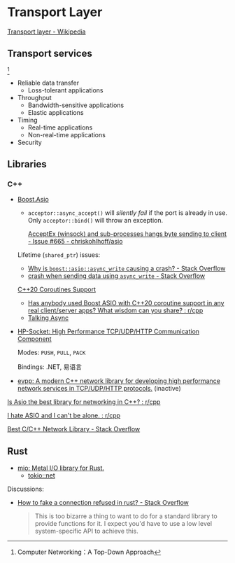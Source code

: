 # Transport Layer
[Transport layer - Wikipedia](https://en.wikipedia.org/wiki/Transport_layer)

## Transport services
[^topdown]
- Reliable data transfer
  - Loss-tolerant applications
- Throughput
  - Bandwidth-sensitive applications
  - Elastic applications
- Timing
  - Real-time applications
  - Non-real-time applications
- Security

[^topdown]: Computer Networking：A Top-Down Approach

## Libraries
### C++
- [Boost.Asio](https://github.com/boostorg/asio)
  - `acceptor::async_accept()` will *silently fail* if the port is already in use. Only `acceptor::bind()` will throw an exception.

    [AcceptEx (winsock) and sub-processes hangs byte sending to client - Issue #665 - chriskohlhoff/asio](https://github.com/chriskohlhoff/asio/issues/665)

  Lifetime (`shared_ptr`) issues:
  - [Why is `boost::asio::async_write` causing a crash? - Stack Overflow](https://stackoverflow.com/questions/18537788/why-is-boostasioasync-write-causing-a-crash)
  - [crash when sending data using `async_write` - Stack Overflow](https://stackoverflow.com/questions/64029121/c-asio-crash-when-sending-data-using-async-write)

  [C++20 Coroutines Support](https://think-async.com/Asio/asio-1.22.0/doc/asio/overview/core/cpp20_coroutines.html)
  - [Has anybody used Boost ASIO with C++20 coroutine support in any real client/server apps? What wisdom can you share? : r/cpp](https://www.reddit.com/r/cpp/comments/u3igrf/has_anybody_used_boost_asio_with_c20_coroutine/)
  - [Talking Async](https://github.com/chriskohlhoff/talking-async)

- [HP-Socket: High Performance TCP/UDP/HTTP Communication Component](https://github.com/ldcsaa/HP-Socket)

  Modes: `PUSH`, `PULL`, `PACK`

  Bindings: .NET, 易语言

- [evpp: A modern C++ network library for developing high performance network services in TCP/UDP/HTTP protocols.](https://github.com/Qihoo360/evpp) (inactive)

[Is Asio the best library for networking in C++? : r/cpp](https://www.reddit.com/r/cpp/comments/lpy8m9/is_asio_the_best_library_for_networking_in_c/)

[I hate ASIO and I can't be alone. : r/cpp](https://www.reddit.com/r/cpp/comments/p45ozj/i_hate_asio_and_i_cant_be_alone/)

[Best C/C++ Network Library - Stack Overflow](https://stackoverflow.com/questions/118945/best-c-c-network-library)

## Rust
- [mio: Metal I/O library for Rust.](https://github.com/tokio-rs/mio)
  - [tokio::net](https://docs.rs/tokio/latest/tokio/net/index.html)

Discussions:
- [How to fake a connection refused in rust? - Stack Overflow](https://stackoverflow.com/questions/65828567/how-to-fake-a-connection-refused-in-rust)

  > This is too bizarre a thing to want to do for a standard library to provide functions for it. I expect you'd have to use a low level system-specific API to achieve this.